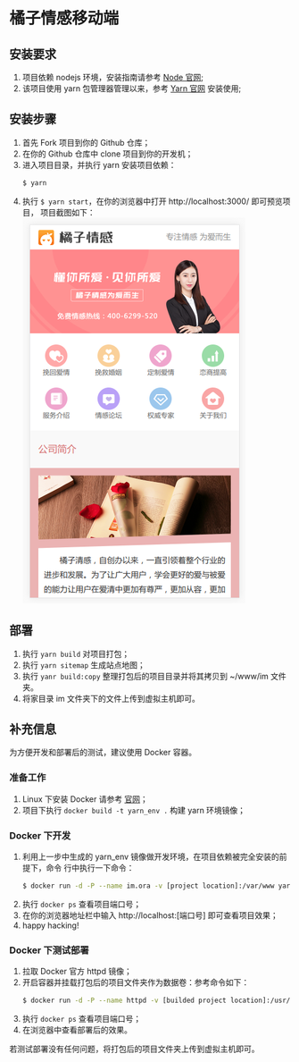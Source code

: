 # 橘子情感移动端


## 安装要求

1. 项目依赖 nodejs 环境，安装指南请参考 [Node 官网](http://nodejs.cn/);
2. 该项目使用 yarn 包管理器管理以来，参考 [Yarn 官网](https://yarn.bootcss.com/)
   安装使用;


## 安装步骤

1. 首先 Fork 项目到你的 Github 仓库；
2. 在你的 Github 仓库中 clone 项目到你的开发机；
3. 进入项目目录，并执行 yarn 安装项目依赖：
   ```bash
   $ yarn
   ```
4. 执行 `$ yarn start`，在你的浏览器中打开 http://localhost:3000/ 即可预览项目，
   项目截图如下：
   ![demo](./demo.png)


## 部署

1. 执行 `yarn build` 对项目打包；
2. 执行 `yarn sitemap` 生成站点地图；
3. 执行 `yanr build:copy` 整理打包后的项目目录并将其拷贝到 ~/www/im 文件夹。
4. 将家目录 im 文件夹下的文件上传到虚拟主机即可。


## 补充信息

为方便开发和部署后的测试，建议使用 Docker 容器。


### 准备工作

1. Linux 下安装 Docker 请参考 [官网](http://docker.io/)；
2. 项目下执行 `docker build -t yarn_env .` 构建 yarn 环境镜像；

### Docker 下开发

1. 利用上一步中生成的 yarn_env 镜像做开发环境，在项目依赖被完全安装的前提下，命令
行中执行一下命令：
     ```bash
     $ docker run -d -P --name im.ora -v [project location]:/var/www yarn_env start
     ```
2. 执行 `docker ps` 查看项目端口号；
3. 在你的浏览器地址栏中输入 http://localhost:[端口号] 即可查看项目效果；
4. happy hacking!


### Docker 下测试部署

1. 拉取 Docker 官方 httpd 镜像；
2. 开启容器并挂载打包后的项目文件夹作为数据卷：参考命令如下：
    ```bash
    $ docker run -d -P --name httpd -v [builded project location]:/usr/local/apache2/htdocs/im httpd
    ```
3. 执行 `docker ps` 查看项目端口号；
4. 在浏览器中查看部署后的效果。

若测试部署没有任何问题，将打包后的项目文件夹上传到虚拟主机即可。
